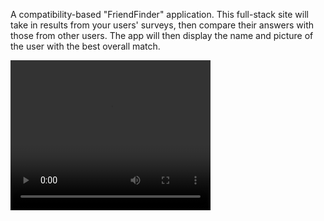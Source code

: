 A compatibility-based "FriendFinder" application. This full-stack site will take in results from your users' surveys, then compare their answers with those from other users. The app will then display the name and picture of the user with the best overall match.


<video width="320" height="240" controls>
  <source src="https://drive.google.com/file/d/1sHDiOv6PkF_1fPiNQxxJtyD7BUCi0gz4/view" type="howto">
</video>
